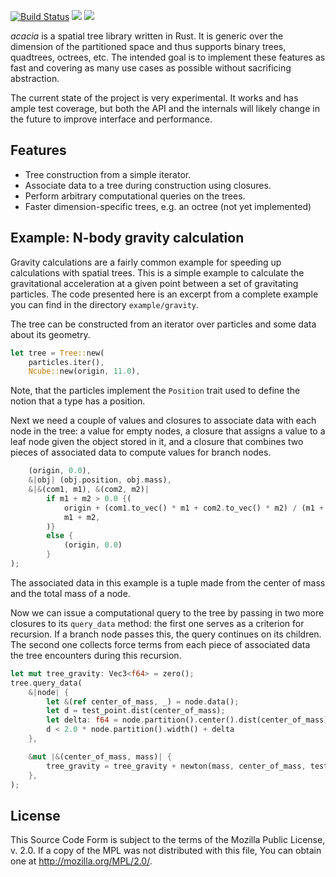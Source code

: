 [![Build Status](https://img.shields.io/travis/edibopp/acacia.svg)](https://travis-ci.org/edibopp/acacia)
[![](https://img.shields.io/crates/v/acacia.svg)](https://crates.io/crates/acacia)
[![](https://docs.rs/acacia/badge.svg)](https://docs.rs/acacia/)

*acacia* is a spatial tree library written in Rust. It is generic over the
dimension of the partitioned space and thus supports binary trees, quadtrees,
octrees, etc. The intended goal is to implement these features as fast and
covering as many use cases as possible without sacrificing abstraction.

The current state of the project is very experimental. It works and has ample
test coverage, but both the API and the internals will likely change in the
future to improve interface and performance.


## Features

- Tree construction from a simple iterator.
- Associate data to a tree during construction using closures.
- Perform arbitrary computational queries on the trees.
- Faster dimension-specific trees, e.g. an octree (not yet implemented)


## Example: N-body gravity calculation

Gravity calculations are a fairly common example for speeding up calculations
with spatial trees. This is a simple example to calculate the gravitational
acceleration at a given point between a set of gravitating particles. The code
presented here is an excerpt from a complete example you can find in the
directory `example/gravity`.

The tree can be constructed from an iterator over particles and some data about
its geometry.

```rust
let tree = Tree::new(
    particles.iter(),
    Ncube::new(origin, 11.0),
```

Note, that the particles implement the `Position` trait used to define the
notion that a type has a position.

Next we need a couple of values and closures to associate data with each node in
the tree: a value for empty nodes, a closure that assigns a value to a leaf node
given the object stored in it, and a closure that combines two pieces of
associated data to compute values for branch nodes.

```rust
    (origin, 0.0),
    &|obj| (obj.position, obj.mass),
    &|&(com1, m1), &(com2, m2)|
        if m1 + m2 > 0.0 {(
            origin + (com1.to_vec() * m1 + com2.to_vec() * m2) / (m1 + m2),
            m1 + m2,
        )}
        else {
            (origin, 0.0)
        }
);
```

The associated data in this example is a tuple made from the center of mass and
the total mass of a node.

Now we can issue a computational query to the tree by passing in two more
closures to its `query_data` method: the first one serves as a criterion for
recursion. If a branch node passes this, the query continues on its children.
The second one collects force terms from each piece of associated data the tree
encounters during this recursion.

```rust
let mut tree_gravity: Vec3<f64> = zero();
tree.query_data(
    &|node| {
        let &(ref center_of_mass, _) = node.data();
        let d = test_point.dist(center_of_mass);
        let delta: f64 = node.partition().center().dist(center_of_mass);
        d < 2.0 * node.partition().width() + delta
    },

    &mut |&(center_of_mass, mass)| {
        tree_gravity = tree_gravity + newton(mass, center_of_mass, test_point);
    },
);
```


## License

This Source Code Form is subject to the terms of the Mozilla Public
License, v. 2.0. If a copy of the MPL was not distributed with this
file, You can obtain one at http://mozilla.org/MPL/2.0/.


[rustci_acacia]: http://www.rust-ci.org/aepsil0n/acacia/doc/acacia/
